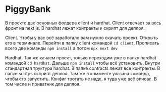 # PiggyBank

В проекте две основных фолдера client и hardhat. Client отвечает за весь фронт на next.js. В hardhat лежат контракты и скрипт для деплоя.

Client.
Чтобы у вас всё заработало вам нужно скачать проект. Открыть его в терминале. Перейти в папку client командой `cd client`. Прописать всего две команды `npm install` а потом `npx next dev`

Hardhat.
Так же качаем проект, только переходим уже в папку hardhat командой `cd hardhat`. Дальше `npm install` чтобы всё установить. Внутри стандартная труктура hardhat. В папке contracts лежат все контракты. В папке scritps скприпт деплоя. Там же в комменте указана команда, чтобы его запустить. Конфиг трогать не надо, я туда уже всё вписал. В том числе и приватник для деплоя.